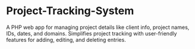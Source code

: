 # Project-Tracking-System
 A PHP web app for managing project details like client info, project names, IDs, dates, and domains. Simplifies project tracking with user-friendly features for adding, editing, and deleting entries.
